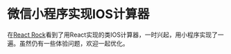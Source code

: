 # 微信小程序实现IOS计算器
在[React Rock](https://react.rocks/)看到了用React实现的类IOS计算器，一时兴起，用小程序实现了一遍。虽然仍有一些体验问题，欢迎一起优化。
